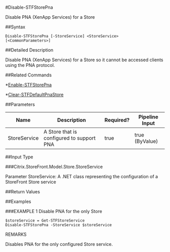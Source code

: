#Disable-STFStorePna
Disable PNA (XenApp Services) for a Store
##Syntax
```Disable-STFStorePna [-StoreService] <StoreService> [<CommonParameters>]
```
##Detailed Description
Disable PNA (XenApp Services) for a Store so it cannot be accessed clients using the PNA protocol.
##Related Commands
*[Enable-STFStorePna](Enable-STFStorePna)
*[Clear-STFDefaultPnaStore](Clear-STFDefaultPnaStore)
##Parameters
|Name|Description|Required?|Pipeline Input||--|--|--|--||StoreService|A Store that is configured to support PNA|true|true (ByValue)|##Input Type
###Citrix.StoreFront.Model.Store.StoreService
Parameter StoreService: A .NET class representing the configuration of a StoreFront Store service
##Return Values
##Examples
###EXAMPLE 1 Disable PNA for the only Store
```$storeService = Get-STFStoreService
Disable-STFStorePna -StoreService $storeService
```
REMARKS
Disables PNA for the only configured Store service.
